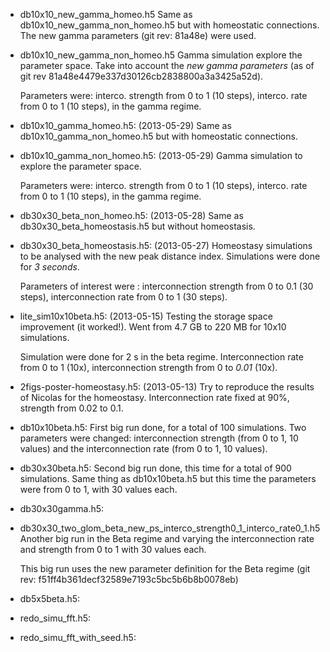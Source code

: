 - db10x10_new_gamma_homeo.h5
    Same as db10x10_new_gamma_non_homeo.h5 but with homeostatic connections.
    The new gamma parameters (git rev: 81a48e) were used.


- db10x10_new_gamma_non_homeo.h5
    Gamma simulation explore the parameter space.
    Take into account the *new gamma parameters*
    (as of git rev 81a48e4479e337d30126cb2838800a3a3425a52d).

    Parameters were: interco. strength from 0 to 1 (10 steps),
    interco. rate from 0 to 1 (10 steps), in the gamma regime.


- db10x10_gamma_homeo.h5: (2013-05-29)
    Same as db10x10_gamma_non_homeo.h5 but with homeostatic connections.


- db10x10_gamma_non_homeo.h5: (2013-05-29)
    Gamma simulation to explore the parameter space.

    Parameters were: interco. strength from 0 to 1 (10 steps),
    interco. rate from 0 to 1 (10 steps), in the gamma regime.


- db30x30_beta_non_homeo.h5: (2013-05-28)
    Same as db30x30_beta_homeostasis.h5 but without homeostasis.


- db30x30_beta_homeostasis.h5: (2013-05-27)
    Homeostasy simulations to be analysed with the new peak distance index.
    Simulations were done for *3 seconds*.

    Parameters of interest were : interconnection strength from 0 to 0.1 (30 steps),
    interconnection rate from 0 to 1 (30 steps).


- lite_sim10x10beta.h5: (2013-05-15)
    Testing the storage space improvement (it worked!). Went from 4.7 GB to 220 MB
    for 10x10 simulations.

    Simulation were done for 2 s in the beta regime.
    Interconnection rate from 0 to 1 (10x), interconnection strength from 0
    to *0.01* (10x).


- 2figs-poster-homeostasy.h5: (2013-05-13)
    Try to reproduce the results of Nicolas for the homeostasy.
    Interconnection rate fixed at 90%, strength from 0.02 to 0.1.


- db10x10beta.h5:
    First big run done, for a total of 100 simulations.
    Two parameters were changed: interconnection strength (from 0 to 1, 10 values)
    and the interconnection rate (from 0 to 1, 10 values).


- db30x30beta.h5:
    Second big run done, this time for a total of 900 simulations.
    Same thing as db10x10beta.h5 but this time the parameters were from 0 to 1,
    with 30 values each.


- db30x30gamma.h5:


- db30x30_two_glom_beta_new_ps_interco_strength0_1_interco_rate0_1.h5
    Another big run in the Beta regime and varying the interconnection rate and
    strength from 0 to 1 with 30 values each.

    This big run uses the new parameter definition for the Beta regime
    (git rev: f51ff4b361decf32589e7193c5bc5b6b8b0078eb)


- db5x5beta.h5:


- redo_simu_fft.h5:


- redo_simu_fft_with_seed.h5:
